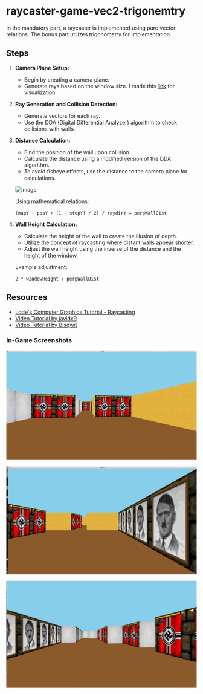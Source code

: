 # raycaster-game-vec2-trigonemtry 

In the mandatory part, a raycaster is implemented using pure vector relations. The bonus part utilizes trigonometry for implementation.

## Steps

1. **Camera Plane Setup:**
   - Begin by creating a camera plane.
   - Generate rays based on the window size. I made this [link](https://www.geogebra.org/m/hacejpdv) for visualization.

2. **Ray Generation and Collision Detection:**
   - Generate vectors for each ray.
   - Use the DDA (Digital Differential Analyzer) algorithm to check collisions with walls.

3. **Distance Calculation:**
   - Find the position of the wall upon collision.
   - Calculate the distance using a modified version of the DDA algorithm.
   - To avoid fisheye effects, use the distance to the camera plane for calculations.

   ![image](https://github.com/Barameej-Al-Qawaqea/LassyCub/assets/98324229/a878359e-692b-41d1-9010-918a55113d42)

   Using mathematical relations:
   ```
   (mapY - posY + (1 - stepY) / 2) / raydirY = perpWallDist
   ```

4. **Wall Height Calculation:**
   - Calculate the height of the wall to create the illusion of depth.
   - Utilize the concept of raycasting where distant walls appear shorter.
   - Adjust the wall height using the inverse of the distance and the height of the window.

   Example adjustment:
   ```
   2 * windowHeight / perpWallDist
   ```

## Resources

- [Lode's Computer Graphics Tutorial - Raycasting](https://lodev.org/cgtutor/raycasting.html#Textured_Raycaster)
- [Video Tutorial by javidx9](https://youtu.be/NbSee-XM7WA?si=sakiJoIp4JPn1EAO)
- [Video Tutorial by Bisqwit](https://youtu.be/DFZnzCbmlng?si=VJls_dOO_ILik_ib)

### In-Game Screenshots

![Screenshot 1](assets/image2.png)

![Screenshot 2](assets/image1.png)

![Screenshot 3](assets/image3.png)
